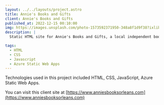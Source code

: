 ```yaml
---
layout: ../../layouts/project.astro
title: Annie's Books and Gifts
client: Annie's Books and Gifts
published_at: 2022-12-15 00:10:00
img: https://images.unsplash.com/photo-1573592371950-348a8f1d9f38?ixlib=rb-4.0.3&ixid=MnwxMjA3fDB8MHxwaG90by1wYWdlfHx8fGVufDB8fHx8&auto=format&fit=crop&w=749&q=80
description: |
  Static HTML site for Annie's Books and Gifts, a local independent bookstore and gift shop. Features integration with Bookshop.org shopping portal. Hosted with Azure Static Web Apps and deployed using Docker and Github Actions.

tags:
  - HTML
  - CSS
  - Javascript
  - Azure Static Web Apps
---
```


Technologies used in this project included HTML, CSS, JavaScript, Azure Static Web Apps.

You can visit this client site at [https://www.anniesbooksorleans.com](https://www.anniesbooksorleans.com)
